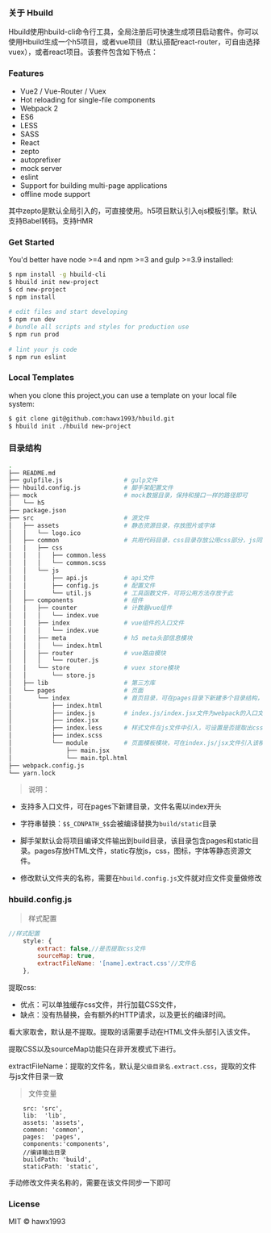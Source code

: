
### 关于 Hbuild
    


Hbuild使用hbuild-cli命令行工具，全局注册后可快速生成项目启动套件。你可以使用Hbuild生成一个h5项目，或者vue项目（默认搭配react-router，可自由选择vuex），或者react项目。该套件包含如下特点：
    
### Features
       
- Vue2 / Vue-Router / Vuex
- Hot reloading for single-file components
- Webpack 2 
- ES6
- LESS
- SASS
- React
- zepto
- autoprefixer
- mock server
- eslint
- Support for building multi-page applications
- offline mode support

其中zepto是默认全局引入的，可直接使用。h5项目默认引入ejs模板引擎。默认支持Babel转码。支持HMR
    
    
### Get Started
    
    
You'd better have node >=4 and npm >=3 and gulp >=3.9 installed:
    
```bash
$ npm install -g hbuild-cli
$ hbuild init new-project
$ cd new-project
$ npm install
 
# edit files and start developing
$ npm run dev
# bundle all scripts and styles for production use
$ npm run prod
 
# lint your js code
$ npm run eslint
```
    

### Local Templates

when you clone this project,you can  use a template on your local file system:

```bash
$ git clone git@github.com:hawx1993/hbuild.git
$ hbuild init ./hbuild new-project
```

### 目录结构

```bash
.
├── README.md
├── gulpfile.js                 # gulp文件
├── hbuild.config.js            # 脚手架配置文件
├── mock                        # mock数据目录，保持和接口一样的路径即可
│   └── h5
├── package.json    
├── src                         # 源文件 
│   ├── assets                  # 静态资源目录，存放图片或字体
│   │   └── logo.ico
│   ├── common                  # 共用代码目录，css目录存放公用css部分，js同理
│   │   ├── css
│   │   │   ├── common.less
│   │   │   └── common.scss
│   │   └── js
│   │       ├── api.js          # api文件
│   │       ├── config.js       # 配置文件
│   │       └── util.js         # 工具函数文件，可将公用方法存放于此
│   ├── components              # 组件
│   │   ├── counter             # 计数器vue组件
│   │   │   └── index.vue
│   │   ├── index               # vue组件的入口文件
│   │   │   └── index.vue
│   │   ├── meta                # h5 meta头部信息模块
│   │   │   └── index.html
│   │   ├── router              # vue路由模块
│   │   │   └── router.js
│   │   └── store               # vuex store模块
│   │       └── store.js
│   ├── lib                     # 第三方库 
│   └── pages                   # 页面    
│       └── index               # 首页目录，可在pages目录下新建多个目录结构，作为多入口文件
│           ├── index.html
│           ├── index.js        # index.js/index.jsx文件为webpack的入口文件
│           ├── index.jsx
│           ├── index.less      # 样式文件在js文件中引入，可设置是否提取出css文件     
│           ├── index.scss
│           └── module          # 页面模板模块，可在index.js/jsx文件引入该模块文件
│               ├── main.jsx
│               └── main.tpl.html
├── webpack.config.js
└── yarn.lock
```

>说明：

- 支持多入口文件，可在pages下新建目录，文件名需以index开头

- 字符串替换：`$$_CDNPATH_$$`会被编译替换为`build/static`目录

- 脚手架默认会将项目编译文件输出到build目录，该目录包含pages和static目录。pages存放HTML文件，static存放js，css，图标，字体等静态资源文件。

- 修改默认文件夹的名称，需要在`hbuild.config.js`文件就对应文件变量做修改


### hbuild.config.js

>样式配置

```javascript
//样式配置
    style: {
        extract: false,//是否提取css文件
        sourceMap: true,
        extractFileName: '[name].extract.css'//文件名
    },
```

提取css:
- 优点：可以单独缓存css文件，并行加载CSS文件，
- 缺点：没有热替换，会有额外的HTTP请求，以及更长的编译时间。

看大家取舍，默认是不提取。提取的话需要手动在HTML文件头部引入该文件。

提取CSS以及sourceMap功能只在非开发模式下进行。

extractFileName：提取的文件名，默认是`父级目录名.extract.css`，提取的文件与js文件目录一致

>文件变量

```
    src: 'src',
    lib:  'lib',
    assets: 'assets',
    common: 'common',
    pages:  'pages',
    components:'components',
    //编译输出目录
    buildPath: 'build',
    staticPath: 'static',
```
手动修改文件夹名称的，需要在该文件同步一下即可



### License
    
MIT © hawx1993
